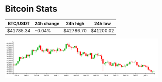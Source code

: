 # Bitcoin Stats

BTC/USDT|24h change|24h high|24h low|
|---|---|---|---|
|$41785.34|-0.04%|$42786.70|$41200.02|

<img src="./chart.svg">
